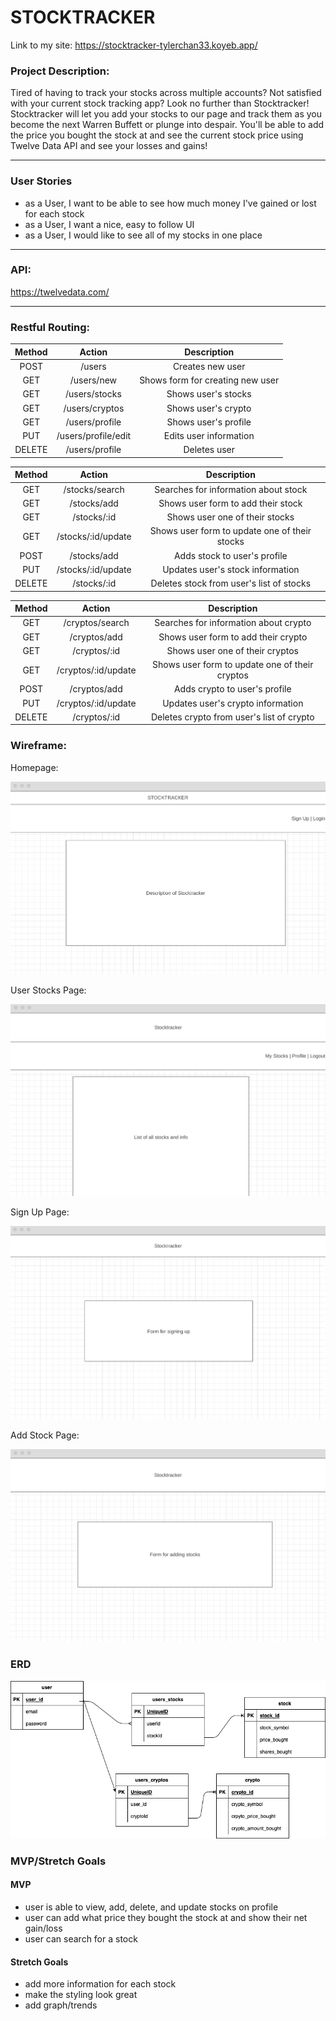 # STOCKTRACKER

Link to my site: https://stocktracker-tylerchan33.koyeb.app/

### Project Description:

Tired of having to track your stocks across multiple accounts?  Not satisfied with your current stock tracking app?  Look no further than Stocktracker!  Stocktracker will let you add your stocks to our page and track them as you become the next Warren Buffett or plunge into despair.  You'll be able to add the price you bought the stock at and see the current stock price using Twelve Data API and see your losses and gains!  

***

### User Stories

- as a User, I want to be able to see how much money I've gained or lost for each stock
- as a User, I want a nice, easy to follow UI
- as a User, I would like to see all of my stocks in one place

***

### API:

https://twelvedata.com/


*** 

### Restful Routing:

| Method | Action | Description |
|:------:|:------:|:-----------:|
| POST   | /users | Creates new user|
| GET    | /users/new | Shows form for creating new user|
| GET    | /users/stocks | Shows user's stocks|
| GET    | /users/cryptos | Shows user's crypto|
| GET    | /users/profile | Shows user's profile|
| PUT    | /users/profile/edit | Edits user information|
| DELETE | /users/profile | Deletes user|

| Method | Action | Description |
|:------:|:------:|:-----------:|
| GET    | /stocks/search | Searches for information about stock|
| GET    | /stocks/add | Shows user form to add their stock|
| GET    | /stocks/:id| Shows user one of their stocks|
| GET    | /stocks/:id/update| Shows user form to update one of their stocks|
| POST   | /stocks/add | Adds stock to user's profile|
| PUT    | /stocks/:id/update | Updates user's stock information|
| DELETE | /stocks/:id| Deletes stock from user's list of stocks|

| Method | Action | Description |
|:------:|:------:|:-----------:|
| GET    | /cryptos/search | Searches for information about crypto|
| GET    | /cryptos/add | Shows user form to add their crypto|
| GET    | /cryptos/:id| Shows user one of their cryptos|
| GET    | /cryptos/:id/update| Shows user form to update one of their cryptos|
| POST   | /cryptos/add | Adds crypto to user's profile|
| PUT    | /cryptos/:id/update | Updates user's crypto information|
| DELETE | /cryptos/:id| Deletes crypto from user's list of crypto|

### Wireframe:

Homepage:

![wireframe1](images/homepage.png)

User Stocks Page:

![wireframe2](images/stocks.png)

Sign Up Page:

![wireframe3](images/signup.png)

Add Stock Page:

![wireframe4](images/addstock.png)

### ERD

![ERD](./images/ERD.png)

### MVP/Stretch Goals

#### MVP

- user is able to view, add, delete, and update stocks on profile
- user can add what price they bought the stock at and show their net gain/loss
- user can search for a stock

#### Stretch Goals

- add more information for each stock
- make the styling look great
- add graph/trends



